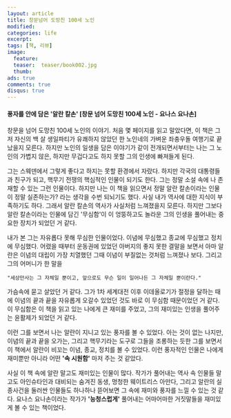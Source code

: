 ```yaml
---
layout: article
title: 창문넘어 도망친 100세 노인
modified:
categories: life
excerpt:
tags: [책, 리뷰]
image:
  feature:
  teaser:  teaser/book002.jpg
  thumb:
ads: true
comments: true
disqus: true
---
```



#### 풍자를 안에 담은 '알란 칼손' [창문 넘어 도망친 100세 노인 - 요나스 요나손]

창문을 넘어 도망친 100세 노인의 이야기. 처음 몇 페이지를 읽고 말았다면, 이 책은 그저 자신의 백 살 생일파티가 유쾌하지 않았던 한 노인네의 가벼운 좌충우돌 여행기로 끝났을지 모른다. 하지만 노인의 일생을 담은 이야기가 같이 전개되면서부터는 나는 그 노인의 가볍지 않은, 하지만 무겁다고도 하지 못할 그의 인생에 빠져들게 된다.

그는 스웨덴에서 그렇게 좋다고 하지는 못할 환경에서 자랐다. 하지만 각국의 대통령들과 친구가 되고,  핵무기 전쟁의 핵심적인 인물이 되기도 한다. 그는 정말 소설 속에 나 존재할 수 있는 그런 인물이다. 하지만 나는 이 책을 읽으면서 정말 알란 칼손이라는 인물이 정말 실존하는가? 라는 생각을 수번 되뇌기도 했다. 사실 내가 역사에 대한 지식이 부족하기도 하다. 그래서 알란 칼손의 역사가 사실처럼 느껴졌을지 모른다. 하지만 그보다 알란 칼손이라는 인물에 담긴 '무심함'이 이 엉뚱하고도 놀라운 그의 인생을 풀어내는 중요한 장치가 되었던 거 같다.

내가 본 그는 자유롭다 못해 무심한 인물이었다. 이념에 무심했고 종교에 무심했고 정치에 무심했다. 어렸을 때부터 운동권에 있었던 아버지의 좋지 못한 결말을 보면서 아마 알란은 이념의 대립이 가장 치열했던 그때 이념이 부질없는 것처럼 느껴졌나 보다. 그리고 그의 어머니가 한 말을 

 
```
"세상만사는 그 자체일 뿐이고, 앞으로도 무슨 일이 일어나든 그 자체일 뿐이란다."
```
 

가슴속에 묻고 살았던 거 같다. 그가 1차 세계대전 이후 이데올로기가 절정을 달하는 때에 이념의 끝과 끝을 자유롭게 오갈수 있었던 것도 바로 이 무심함 때문이었던 거 같다. 이 무심함은 이 책을 읽고 있는 나에게 큰 재미를 주었고, 그의 재미있는 인생을 풀어주는 윤활제가 되었던 거 같다.

이런 그를 보면서 나는 알란이 지니고 있는 풍자를 볼 수 있었다. 아는 것이 없는 나지만, 이념의 끝과 끝을 오가는, 그리고 핵무기라는 도구로 그들을 조롱하는 듯한 그를 보면서 이 책에서 알란이 비꼬는 이념, 종교, 정치를 볼 수 있었다. 이런 풍자적인 인물은 나에게 재미뿐만 아니라 어떤 __'속 시원함'__ 마저 주는 것 같았다.

사실 이 책 속에 알란 말고도 재미있는 인물이 많다. 작가가 풀어내는 역사 속 인물들 말고도 아인슈타인과 대비되는 숨겨진 동생, 멍청한 웨이트리스 아만다, 그리고 알란의 실종사건을 둘러싼 인물들도 하나하나 뜯어보면 그 속에 재미와 풍자를 느낄 수 있는 것 같다. 요나스 요나손이라는 작가가 __'능청스럽게'__ 풀어내는 어마어마한 거짓말들을 재미있게 볼 수 있는 책이었다.